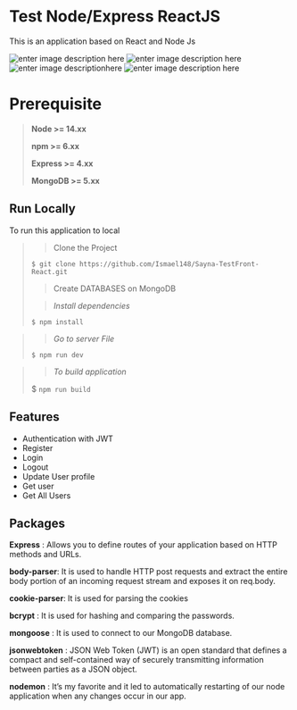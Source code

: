 # Test Node/Express ReactJS

This is an application based on React and Node Js

![enter image description here](https://img.shields.io/badge/MongoDB-white?style=for-the-badge&logo=mongodb&logoColor=4EA94B)
![enter image description here](https://img.shields.io/badge/Express.js-000000?style=for-the-badge&logo=express&logoColor=white)
![enter image descriptionhere](https://img.shields.io/badge/React-20232A?style=for-the-badge&logo=react&logoColor=61DAFB)
![enter image description here](https://img.shields.io/badge/Node.js-339933?style=for-the-badge&logo=nodedotjs&logoColor=white)


# Prerequisite

> **Node >= 14.xx**
> 
> **npm >= 6.xx**
> 
> **Express >= 4.xx**
> 
> **MongoDB >=  5.xx**

## Run Locally

To run this application to local 

>> Clone the Project
>> 
> `$ git clone https://github.com/Ismael148/Sayna-TestFront-React.git`
> 
>> Create DATABASES on MongoDB
>
>> *Install dependencies*
>> 
> `$ npm install`

>>*Go to server File*
>>
>`$ npm run dev`

>>*To build application*
>>
> $ `npm run build`

## Features

- Authentication with JWT 
- Register
- Login
- Logout
- Update User profile
- Get user
- Get All Users

## Packages
**Express** : Allows you to define routes of your application based on HTTP methods and URLs.

**body-parser**: It is used to handle HTTP post requests and extract the entire body portion of an incoming request stream and exposes it on req.body.

**cookie-parser**: It is used for parsing the cookies

**bcrypt** : It is used for hashing and comparing the passwords.

**mongoose** : It is used to connect to our MongoDB database.

**jsonwebtoken** : JSON Web Token (JWT) is an open standard that defines a compact and self-contained way of securely transmitting information between parties as a JSON object.

**nodemon** : It’s my favorite and it led to automatically restarting of our node application when any changes occur in our app.
